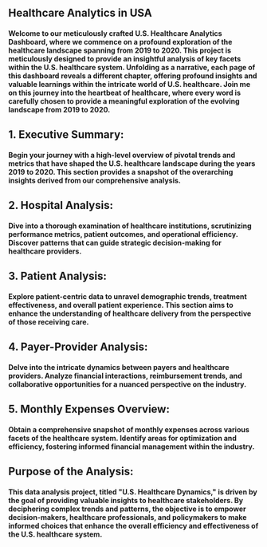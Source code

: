 ## Healthcare Analytics in USA
#### Welcome to our meticulously crafted U.S. Healthcare Analytics Dashboard, where we commence on a profound exploration of the healthcare landscape spanning from 2019 to 2020. This project is meticulously designed to provide an insightful analysis of key facets within the U.S. healthcare system. Unfolding as a narrative, each page of this dashboard reveals a different chapter, offering profound insights and valuable learnings within the intricate world of U.S. healthcare. Join me on this journey into the heartbeat of healthcare, where every word is carefully chosen to provide a meaningful exploration of the evolving landscape from 2019 to 2020.

## 1. Executive Summary:
#### Begin your journey with a high-level overview of pivotal trends and metrics that have shaped the U.S. healthcare landscape during the years 2019 to 2020. This section provides a snapshot of the overarching insights derived from our comprehensive analysis.

## 2. Hospital Analysis:
#### Dive into a thorough examination of healthcare institutions, scrutinizing performance metrics, patient outcomes, and operational efficiency. Discover patterns that can guide strategic decision-making for healthcare providers.

## 3. Patient Analysis:
#### Explore patient-centric data to unravel demographic trends, treatment effectiveness, and overall patient experience. This section aims to enhance the understanding of healthcare delivery from the perspective of those receiving care.

## 4. Payer-Provider Analysis:
#### Delve into the intricate dynamics between payers and healthcare providers. Analyze financial interactions, reimbursement trends, and collaborative opportunities for a nuanced perspective on the industry.

## 5. Monthly Expenses Overview:
#### Obtain a comprehensive snapshot of monthly expenses across various facets of the healthcare system. Identify areas for optimization and efficiency, fostering informed financial management within the industry.

## Purpose of the Analysis:
#### This data analysis project, titled "U.S. Healthcare Dynamics," is driven by the goal of providing valuable insights to healthcare stakeholders. By deciphering complex trends and patterns, the objective is to empower decision-makers, healthcare professionals, and policymakers to make informed choices that enhance the overall efficiency and effectiveness of the U.S. healthcare system.
